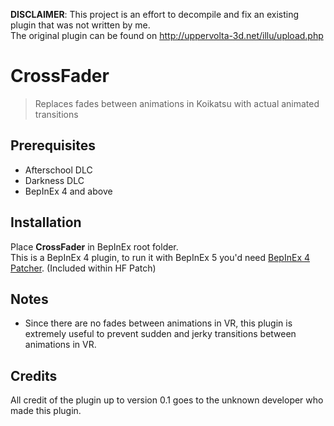 **DISCLAIMER**: This project is an effort to decompile and fix an existing plugin that was not written by me.  
The original plugin can be found on http://uppervolta-3d.net/illu/upload.php

# CrossFader
> Replaces fades between animations in Koikatsu with actual animated transitions


## Prerequisites  
- Afterschool DLC  
- Darkness DLC
- BepInEx 4 and above  


## Installation
Place **CrossFader** in BepInEx root folder.  
This is a BepInEx 4 plugin, to run it with BepInEx 5 you'd need [BepInEx 4 Patcher](https://github.com/BepInEx/BepInEx.BepInEx4Upgrader). (Included within HF Patch)


## Notes
- Since there are no fades between animations in VR, this plugin is extremely useful to prevent sudden and jerky transitions between animations in VR.  



## Credits
All credit of the plugin up to version 0.1 goes to the unknown developer who made this plugin.  
